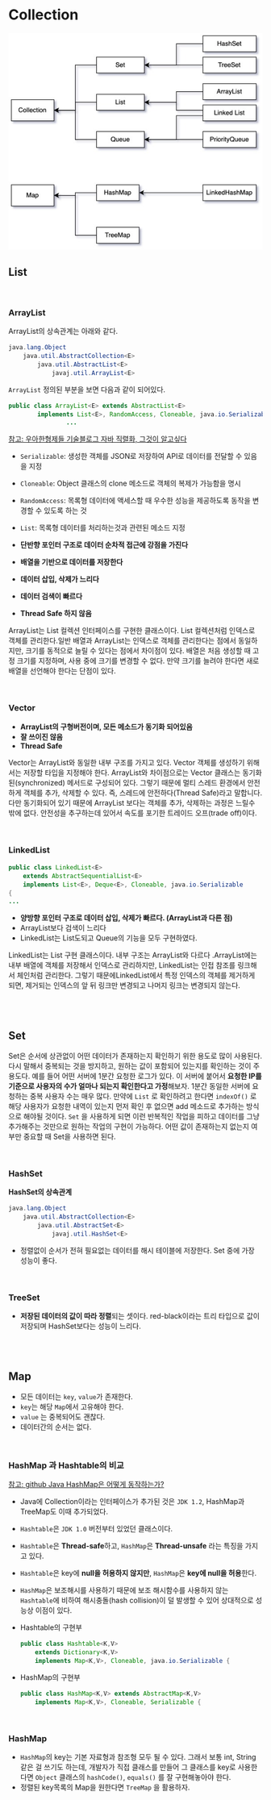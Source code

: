 # Collection

<img src="./images/collection-diagram.jpg"/>

## List

<br/>

### ArrayList

ArrayList의 상속관계는 아래와 같다.

```java
java.lang.Object
	java.util.AbstractCollection<E>
		java.util.AbstractList<E>
			javaj.util.ArrayList<E>
```

`ArrayList` 정의된 부분을 보면 다음과 같이 되어있다.

```java
public class ArrayList<E> extends AbstractList<E>
        implements List<E>, RandomAccess, Cloneable, java.io.Serializable {
				...
```

[참고: 우아한형제들 기술블로그 자바 직렬화, 그것이 알고싶다](https://techblog.woowahan.com/2550/)

- `Serializable`: 생성한 객체를 JSON로 저장하여 API로 데이터를 전달할 수 있음을 지정
- `Cloneable`: Object 클래스의 clone 메소드로 객체의 복제가 가능함을 명시
- `RandomAccess`: 목록형 데이터에 액세스할 때 우수한 성능을 제공하도록 동작을 변경할 수 있도록 하는 것
- `List`: 목록형 데이터를 처리하는것과 관련된 메소드 지정

- **단반향 포인터 구조로 데이터 순차적 접근에 강점을 가진다**
- **배열을 기반으로 데이터를 저장한다**
- **데이터 삽입, 삭제가 느리다**
- **데이터 검색이 빠르다**
- **Thread Safe 하지 않음**

ArrayList는 List 컬렉션 인터페이스를 구현한 클래스이다. List 컬렉션처럼 인덱스로 객체를 관리한다.일반 배열과 ArrayList는 인덱스로 객체를 관리한다는 점에서 동일하지만, 크기를 동적으로 늘릴 수 있다는 점에서 차이점이 있다. 배열은 처음 생성할 때 고정 크기를 지정하며, 사용 중에 크기를 변경할 수 없다. 만약 크기를 늘려야 한다면 새로 배열을 선언해야 한다는 단점이 있다. 

<br/>

### Vector

- **ArrayList의 구형버전이며, 모든 메소드가 동기화 되어있음**
- **잘 쓰이진 않음**
- **Thread Safe**

Vector는 ArrayList와 동일한 내부 구조를 가지고 있다. Vector 객체를 생성하기 위해서는 저장할 타입을 지정해야 한다. ArrayList와 차이점으로는 Vector 클래스는 동기화된(synchronized) 메서드로 구성되어 있다. 그렇기 때문에 멀티 스레드 환경에서 안전하게 객체를 추가, 삭제할 수 있다. 즉, 스레드에 안전하다(Thread Safe)라고 말합니다. 다만 동기화되어 있기 때문에 ArrayList 보다는 객체를 추가, 삭제하는 과정은 느릴수 밖에 없다. 안전성을 추구하는데 있어서 속도를 포기한 트레이드 오프(trade off)이다.

<br/>

### LinkedList

```java
public class LinkedList<E>
    extends AbstractSequentialList<E>
    implements List<E>, Deque<E>, Cloneable, java.io.Serializable
{
...
```

- **양방향 포인터 구조로 데이터 삽입, 삭제가 빠르다. (ArrayList과 다른 점)**
- ArrayList보다 검색이 느리다
- LinkedList는 List도되고 Queue의 기능을 모두 구현하였다.

LinkedList는 List 구현 클래스이다. 내부 구조는 ArrayList와 다르다 .ArrayList에는 내부 배열에 객체를 저장해서 인덱스로 관리하지만, LinkedList는 인접 참조를 링크해서 체인처럼 관리한다. 그렇기 때문에LinkedList에서 특정 인덱스의 객체를 제거하게 되면, 제거되는 인덱스의 앞 뒤 링크만 변경되고 나머지 링크는 변경되지 않는다.

<br/>
<br/>

## Set

Set은 순서에 상관없이 어떤 데이터가 존재하는지 확인하기 위한 용도로 많이 사용된다. 다시 말해서 중복되는 것을 방지하고, 원하는 값이 포함되어 있는지를 확인하는 것이 주 용도다. 예를 들어 어떤 서버에 1분간 요청한 로그가 있다. 이 서버에 붙어서 **요청한 IP를 기준으로 사용자의 수가 얼마나 되는지 확인한다고 가정**해보자. 1분간 동일한 서버에 요청하는 중복 사용자 수는 매우 많다. 만약에 `List` 로 확인하려고 한다면 `indexOf()` 로 해당 사용자가 요청한 내역이 있는지 먼저 확인 후 없으면 add 메소드로 추가하는 방식으로 해야될 것이다. `Set` 을 사용하게 되면 이런 반복적인 작업을 피하고 데이터를 그냥 추가해주는 것만으로 원하는 작업의 구현이 가능하다. 어떤 값이 존재하는지 없는지 여부만 중요할 때 Set을 사용하면 된다.

<br/>

### HashSet

**HashSet의 상속관계**

```java
java.lang.Object
	java.util.AbstractCollection<E>
		java.util.AbstractSet<E>
			javaj.util.HashSet<E>
```

- 정렬없이 순서가 전혀 필요없는 데이터를 해시 테이블에 저장한다. Set 중에 가장 성능이 좋다.

<br/>

### TreeSet

- **저장된 데이터의 값이 따라 정렬**되는 셋이다. red-black이라는 트리 타입으로 값이 저장되며 HashSet보다는 성능이 느리다.

<br/>
<br/>

## Map

- 모든 데이터는 `key`, `value`가 존재한다.
- `key`는 해당 `Map`에서 고유해야 한다.
- `value` 는 중복되어도 괜찮다.
- 데이터간의 순서는 없다.

<br/>

### HashMap 과 Hashtable의 비교

[참고: github Java HashMap은 어떻게 동작하는가?](https://github.com/wjdrbs96/Today-I-Learn/blob/master/Java/Collection/Map/Java)

- Java에 Collection이라는 인터페이스가 추가된 것은 `JDK 1.2`, HashMap과 TreeMap도 이때 추가되었다.
- `Hashtable`은 `JDK 1.0` 버전부터 있었던 클래스이다.
- `Hashtable`은 **Thread-safe**하고, `HashMap`은 **Thread-unsafe** 라는 특징을 가지고 있다.
- `Hashtable`은 key에 **null을 허용하지 않지만**, `HashMap`은 **key에 null을 허용**한다.
- `HashMap`은 보조해시를 사용하기 때문에 보조 해시함수를 사용하지 않는 `Hashtable`에 비하여 해시충돌(hash collision)이 덜 발생할 수 있어 상대적으로 성능상 이점이 있다.
- Hashtable의 구현부
    
    ```java
    public class Hashtable<K,V>
        extends Dictionary<K,V>
        implements Map<K,V>, Cloneable, java.io.Serializable {
    ```
    
- HashMap의 구현부
    
    ```java
    public class HashMap<K,V> extends AbstractMap<K,V>
        implements Map<K,V>, Cloneable, Serializable {
    ```
    
<br/>

### HashMap

- `HashMap`의 key는 기본 자료형과 참조형 모두 될 수 있다. 그래서 보통 int, String 같은 걸 쓰기도 하는데, 개발자가 직접 클래스를 만들어 그 클래스를 key로 사용한다면 `Object` 클래스의 `hashCode()`, `equals()` 를 잘 구현해놓아야 한다.
- 정렬된 key목록의 Map을 원한다면  `TreeMap` 을 활용하자.